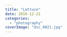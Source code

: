 ```yaml
---
title: "Lettuce"
date: 2016-12-21
categories: 
  - "photography"
coverImage: "dsc_0021.jpg"
---
```



